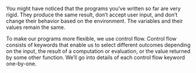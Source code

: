 You might have noticed that the programs you’ve written so far are very rigid. They produce the same result, don’t accept user input, and don’t change their behavior based on the environment. The variables and their values remain the same.

To make our programs more flexible, we use control flow. Control flow consists of keywords that enable us to select different outcomes depending on the input, the result of a computation or evaluation, or the value returned by some other function. We’ll go into details of each control flow keyword one-by-one.